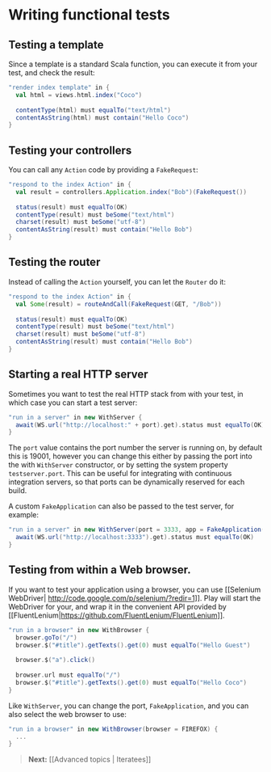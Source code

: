 # Writing functional tests

## Testing a template

Since a template is a standard Scala function, you can execute it from your test, and check the result:

```scala
"render index template" in {
  val html = views.html.index("Coco")
  
  contentType(html) must equalTo("text/html")
  contentAsString(html) must contain("Hello Coco")
}
```

## Testing your controllers

You can call any `Action` code by providing a `FakeRequest`:

```scala
"respond to the index Action" in {
  val result = controllers.Application.index("Bob")(FakeRequest())
  
  status(result) must equalTo(OK)
  contentType(result) must beSome("text/html")
  charset(result) must beSome("utf-8")
  contentAsString(result) must contain("Hello Bob")
}
```

## Testing the router

Instead of calling the `Action` yourself, you can let the `Router` do it:

```scala
"respond to the index Action" in {
  val Some(result) = routeAndCall(FakeRequest(GET, "/Bob"))
  
  status(result) must equalTo(OK)
  contentType(result) must beSome("text/html")
  charset(result) must beSome("utf-8")
  contentAsString(result) must contain("Hello Bob")
}
```

## Starting a real HTTP server

Sometimes you want to test the real HTTP stack from with your test, in which case you can start a test server:

```scala
"run in a server" in new WithServer {
  await(WS.url("http://localhost:" + port).get).status must equalTo(OK)
}
```

The `port` value contains the port number the server is running on, by default this is 19001, however you can change
this either by passing the port into the with `WithServer` constructor, or by setting the system property
`testserver.port`.  This can be useful for integrating with continuous integration servers, so that ports can be
dynamically reserved for each build.

A custom `FakeApplication` can also be passed to the test server, for example:

```scala
"run in a server" in new WithServer(port = 3333, app = FakeApplication(additionalConfiguration = inMemoryDatabase)) {
  await(WS.url("http://localhost:3333").get).status must equalTo(OK)
}
```

## Testing from within a Web browser.

If you want to test your application using a browser, you can use [[Selenium WebDriver| http://code.google.com/p/selenium/?redir=1]]. Play will start the WebDriver for your, and wrap it in the convenient API provided by [[FluentLenium|https://github.com/FluentLenium/FluentLenium]].

```scala
"run in a browser" in new WithBrowser {
  browser.goTo("/")
  browser.$("#title").getTexts().get(0) must equalTo("Hello Guest")
    
  browser.$("a").click()
    
  browser.url must equalTo("/")
  browser.$("#title").getTexts().get(0) must equalTo("Hello Coco")
}
```

Like `WithServer`, you can change the port, `FakeApplication`, and you can also select the web browser to use:

```scala
"run in a browser" in new WithBrowser(browser = FIREFOX) {
  ...
}
```

> **Next:** [[Advanced topics | Iteratees]]
